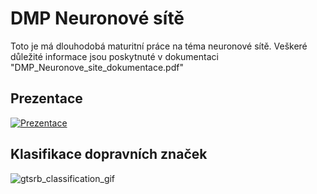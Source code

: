 # DMP Neuronové sítě
Toto je má dlouhodobá maturitní práce na téma neuronové sítě.
Veškeré důležité informace jsou poskytnuté v dokumentaci "DMP_Neuronove_site_dokumentace.pdf"

## Prezentace
[![Prezentace](https://user-images.githubusercontent.com/72873980/230463499-a61b14ba-0253-4e7b-890c-f0fa9c6e7194.jpg)](https://www.youtube.com/watch?v=EIYZtdi7l2Q)

## Klasifikace dopravních značek
![gtsrb_classification_gif](https://github.com/jindramachka/DMP_Neuronove_site/assets/72873980/62584993-aa74-4eae-bb83-d29f62e71913)
